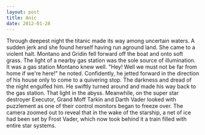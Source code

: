```yaml
---
layout: post
title: Anic
date: 2012-01-28
---
```

Through deepest night the titanic made its way among uncertain waters. A
      sudden jerk and she found herself having run aground land. She came to a violent halt. Montano
      and Gridin fell forward off the boat and onto soft grass. The light of a nearby gas station
      was the sole source of illumination. It was a gas station Montano knew well.    "Hey! Well we must not be far from home if we're here!" he noted. Confidently, he jetted
      forward in the direction of his house only to come to a quivering stop. The darkness and dread
      of the night engulfed him. He swiftly turned around and made his way back to the gas station.
      That light in the abyss.    Meanwhile, on the super star destroyer
      Executor, Grand Moff Tarkin and Darth Vader looked with puzzlement as one of their control
      monitors began to freeze over. The camera zoomed out to reveal that in the wake of the
      starship, a net of ice had been set by Frost Vader, which now took behind it a train filled
      with entire star systems.